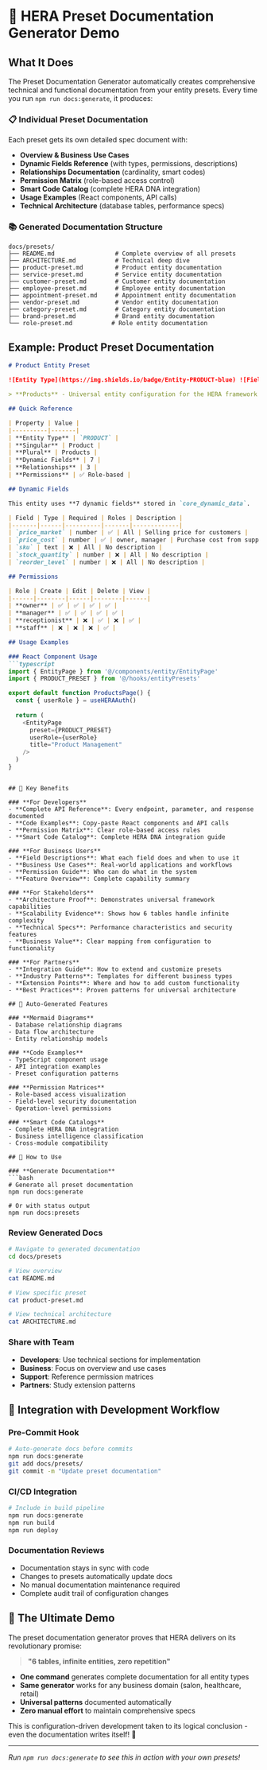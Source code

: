 # 🚀 HERA Preset Documentation Generator Demo

## What It Does

The Preset Documentation Generator automatically creates comprehensive technical and functional documentation from your entity presets. Every time you run `npm run docs:generate`, it produces:

### 📋 Individual Preset Documentation
Each preset gets its own detailed spec document with:

- **Overview & Business Use Cases**
- **Dynamic Fields Reference** (with types, permissions, descriptions)
- **Relationships Documentation** (cardinality, smart codes)
- **Permission Matrix** (role-based access control)
- **Smart Code Catalog** (complete HERA DNA integration)
- **Usage Examples** (React components, API calls)
- **Technical Architecture** (database tables, performance specs)

### 📚 Generated Documentation Structure

```
docs/presets/
├── README.md                 # Complete overview of all presets
├── ARCHITECTURE.md           # Technical deep dive
├── product-preset.md         # Product entity documentation
├── service-preset.md         # Service entity documentation
├── customer-preset.md        # Customer entity documentation
├── employee-preset.md        # Employee entity documentation
├── appointment-preset.md     # Appointment entity documentation
├── vendor-preset.md          # Vendor entity documentation
├── category-preset.md        # Category entity documentation
├── brand-preset.md           # Brand entity documentation
└── role-preset.md           # Role entity documentation
```

## Example: Product Preset Documentation

```markdown
# Product Entity Preset

![Entity Type](https://img.shields.io/badge/Entity-PRODUCT-blue) ![Fields](https://img.shields.io/badge/Fields-7-green) ![Relationships](https://img.shields.io/badge/Relations-3-purple)

> **Products** - Universal entity configuration for the HERA framework

## Quick Reference

| Property | Value |
|----------|-------|
| **Entity Type** | `PRODUCT` |
| **Singular** | Product |
| **Plural** | Products |
| **Dynamic Fields** | 7 |
| **Relationships** | 3 |
| **Permissions** | ✅ Role-based |

## Dynamic Fields

This entity uses **7 dynamic fields** stored in `core_dynamic_data`.

| Field | Type | Required | Roles | Description |
|-------|------|----------|-------|-------------|
| `price_market` | number | ✅ | All | Selling price for customers |
| `price_cost` | number | ✅ | owner, manager | Purchase cost from supplier |
| `sku` | text | ❌ | All | No description |
| `stock_quantity` | number | ❌ | All | No description |
| `reorder_level` | number | ❌ | All | No description |

## Permissions

| Role | Create | Edit | Delete | View |
|------|--------|------|--------|------|
| **owner** | ✅ | ✅ | ✅ | ✅ |
| **manager** | ✅ | ✅ | ✅ | ✅ |
| **receptionist** | ❌ | ✅ | ❌ | ✅ |
| **staff** | ❌ | ❌ | ❌ | ✅ |

## Usage Examples

### React Component Usage
```typescript
import { EntityPage } from '@/components/entity/EntityPage'
import { PRODUCT_PRESET } from '@/hooks/entityPresets'

export default function ProductsPage() {
  const { userRole } = useHERAAuth()
  
  return (
    <EntityPage 
      preset={PRODUCT_PRESET} 
      userRole={userRole}
      title="Product Management"
    />
  )
}
```
```

## 🎯 Key Benefits

### **For Developers**
- **Complete API Reference**: Every endpoint, parameter, and response documented
- **Code Examples**: Copy-paste React components and API calls
- **Permission Matrix**: Clear role-based access rules
- **Smart Code Catalog**: Complete HERA DNA integration guide

### **For Business Users**
- **Field Descriptions**: What each field does and when to use it
- **Business Use Cases**: Real-world applications and workflows
- **Permission Guide**: Who can do what in the system
- **Feature Overview**: Complete capability summary

### **For Stakeholders**
- **Architecture Proof**: Demonstrates universal framework capabilities
- **Scalability Evidence**: Shows how 6 tables handle infinite complexity
- **Technical Specs**: Performance characteristics and security features
- **Business Value**: Clear mapping from configuration to functionality

### **For Partners**
- **Integration Guide**: How to extend and customize presets
- **Industry Patterns**: Templates for different business types
- **Extension Points**: Where and how to add custom functionality
- **Best Practices**: Proven patterns for universal architecture

## 🔄 Auto-Generated Features

### **Mermaid Diagrams**
- Database relationship diagrams
- Data flow architecture
- Entity relationship models

### **Code Examples**
- TypeScript component usage
- API integration examples
- Preset configuration patterns

### **Permission Matrices**
- Role-based access visualization
- Field-level security documentation
- Operation-level permissions

### **Smart Code Catalogs**
- Complete HERA DNA integration
- Business intelligence classification
- Cross-module compatibility

## 🚀 How to Use

### **Generate Documentation**
```bash
# Generate all preset documentation
npm run docs:generate

# Or with status output
npm run docs:presets
```

### **Review Generated Docs**
```bash
# Navigate to generated documentation
cd docs/presets

# View overview
cat README.md

# View specific preset
cat product-preset.md

# View technical architecture
cat ARCHITECTURE.md
```

### **Share with Team**
- **Developers**: Use technical sections for implementation
- **Business**: Focus on overview and use cases
- **Support**: Reference permission matrices
- **Partners**: Study extension patterns

## 🎯 Integration with Development Workflow

### **Pre-Commit Hook**
```bash
# Auto-generate docs before commits
npm run docs:generate
git add docs/presets/
git commit -m "Update preset documentation"
```

### **CI/CD Integration**
```bash
# Include in build pipeline
npm run docs:generate
npm run build
npm run deploy
```

### **Documentation Reviews**
- Documentation stays in sync with code
- Changes to presets automatically update docs
- No manual documentation maintenance required
- Complete audit trail of configuration changes

## 🌟 The Ultimate Demo

The preset documentation generator proves that HERA delivers on its revolutionary promise:

> **"6 tables, infinite entities, zero repetition"**

- **One command** generates complete documentation for all entity types
- **Same generator** works for any business domain (salon, healthcare, retail)
- **Universal patterns** documented automatically
- **Zero manual effort** to maintain comprehensive specs

This is configuration-driven development taken to its logical conclusion - even the documentation writes itself! 🚀

---

*Run `npm run docs:generate` to see this in action with your own presets!*